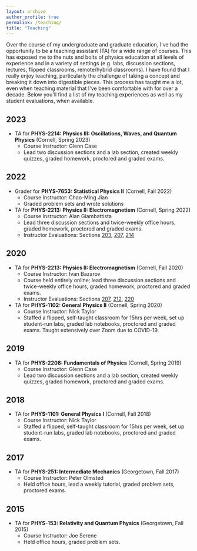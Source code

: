 ```yaml
---
layout: archive
author_profile: true
permalink: /teaching/
title: "Teaching"
---
```


Over the course of my undergraduate and graduate education, I've had the opportunity to be a teaching assistant (TA) for a wide range of courses. This has exposed me to the nuts and bolts of physics education at all levels of experience and in a variety of settings (e.g. labs, discussion sections, lectures, flipped classrooms, remote/hybrid classrooms). I have found that I really enjoy teaching, particularly the challenge of taking a concept and breaking it down into digestible pieces. This process has taught me a lot, even when teaching material that I've been comfortable with for over a decade. Below you'll find a list of my teaching experiences as well as my student evaluations, when available.

## 2023
- TA for **PHYS-2214: Physics III: Oscillations, Waves, and Quantum Physics** (Cornell, Spring 2023)
    - Course Instructor: Glenn Case
    - Lead two discussion sections and a lab section, created weekly quizzes, graded homework, proctored and graded exams.

## 2022
- Grader for **PHYS-7653: Statistical Physics II** (Cornell, Fall 2022)
    - Course Instructor: Chao-Ming Jian
    - Graded problem sets and wrote solutions
- TA for **PHYS-2213: Physics II: Electromagnetism** (Cornell, Spring 2022)
    - Course Instructor: Alan Giambattista
    - Lead three discussion sections and twice-weekly office hours, graded homework, proctored and graded exams.
    - Instructor Evaluations: Sections [203](/files/Spring_2022-PHYS_2213-DIS_203_Kiely.pdf), [207](/files/Spring_2022-PHYS_2213-DIS_207_Kiely.pdf), [214](/files/Spring_2022-PHYS_2213-DIS_214_Kiely.pdf)

## 2020
- TA for **PHYS-2213: Physics II: Electromagnetism** (Cornell, Fall 2020)
    - Course Instructor: Ivan Bazarov
    - Course held entirely online; lead three discussion sections and twice-weekly office hours, graded homework, proctored and graded exams.
    - Instructor Evaluations: Sections [207](/files/Fall_2020-PHYS_2213-DIS_207_Kiely.pdf), [212](/files/Fall_2020-PHYS_2213-DIS_212_Kiely.pdf), [220](/files/Fall_2020-PHYS_2213-DIS_220_Kiely.pdf)
- TA for **PHYS-1102: General Physics II** (Cornell, Spring 2020)
    - Course Instructor: Nick Taylor
    - Staffed a flipped, self-taught classroom for 15hrs per week, set up student-run labs, graded lab notebooks, proctored and graded exams. Taught extensively over Zoom due to COVID-19.

## 2019
- TA for **PHYS-2208: Fundamentals of Physics** (Cornell, Spring 2019)
    - Course Instructor: Glenn Case
    - Lead two discussion sections and a lab section, created weekly quizzes, graded homework, proctored and graded exams.

## 2018
- TA for **PHYS-1101: General Physics I** (Cornell, Fall 2018)
    - Course Instructor: Nick Taylor
    - Staffed a flipped, self-taught classroom for 15hrs per week, set up student-run labs, graded lab notebooks, proctored and graded exams.

## 2017
- TA for **PHYS-251: Intermediate Mechanics** (Georgetown, Fall 2017)
    - Course Instructor: Peter Olmsted
    - Held office hours, lead a weekly tutorial, graded problem sets, proctored exams.

## 2015
- TA for **PHYS-153: Relativity and Quantum Physics** (Georgetown, Fall 2015)
    - Course Instructor: Joe Serene
    - Held office hours, graded problem sets.